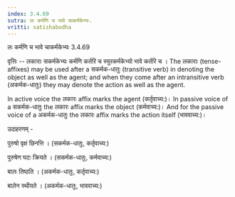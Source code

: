 ```yaml
---
index: 3.4.69
sutra: लः कर्मणि च भावे चाकर्मकेभ्यः.
vritti: satishabodha
---
```



 लः कर्मणि च भावे चाकर्मकेभ्यः 3.4.69 


वृत्तिः -- लकाराः सकर्मकेभ्‍यः कर्मणि कर्तरि च स्‍युरकर्मकेभ्‍यो भावे कर्तरि च । The लकाराः (tense-affixes) may be used after a सकर्मक-धातुः (transitive verb) in denoting the object as well as the agent; and when they come after an intransitive verb (अकर्मक-धातुः) they may denote the action as well as the agent. 


In active voice the लकारः affix marks the agent (कर्तृवाच्य:)। In passive voice of a सकर्मक-धातुः the लकारः affix marks the object (कर्मवाच्य:)। And for the passive voice of a अकर्मक-धातुः the लकारः affix marks the action itself (भाववाच्य:)। 


उदाहरणम् - 

पुरुषो वृक्षं छिनत्ति । (सकर्मक-धातुः, कर्तृवाच्य:) 

पुरुषेण घटः क्रियते । (सकर्मक-धातुः, कर्मवाच्य:) 

बालः तिष्ठति । (अकर्मक-धातुः, कर्तृवाच्य:) 

बालेन स्थीयते । (अकर्मक-धातुः, भाववाच्य:) 


